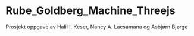 # Rube_Goldberg_Machine_Threejs
Prosjekt oppgave av Halil I. Keser, Nancy A. Lacsamana og Asbjørn Bjørge 
